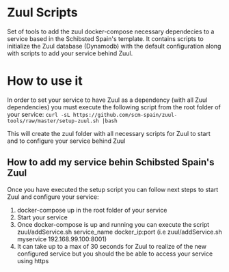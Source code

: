 # Zuul Scripts
Set of tools to add the zuul docker-compose necessary dependecies to a service based in the Schibsted Spain's template. It contains scripts to initialize the Zuul database (Dynamodb) with the default configuration along with scripts to add your service behind Zuul.

# How to use it
In order to set your service to have Zuul as a dependency (with all Zuul dependencies) you must execute the following script from the root folder of your service: 
`curl -sL https://github.com/scm-spain/zuul-tools/raw/master/setup-zuul.sh |bash`

This will create the zuul folder with all necessary scripts for Zuul to start and to configure your service behind Zuul

## How to add my service behin Schibsted Spain's Zuul
 Once you have executed the setup script you can follow next steps to start Zuul and configure your service:
 1) docker-compose up in the root folder of your service
 2) Start your service
 3) Once docker-compose is up and running you can execute the script zuul/addService.sh service_name docker_ip:port (i.e zuul/addService.sh myservice 192.168.99.100:8001)
 4) It can take up to a max of 30 seconds for Zuul to realize of the new configured service but you should the be able to access your service using https
